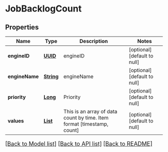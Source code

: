 # JobBacklogCount
## Properties

Name | Type | Description | Notes
------------ | ------------- | ------------- | -------------
**engineID** | [**UUID**](UUID.md) | engineID | [optional] [default to null]
**engineName** | [**String**](string.md) | engineName | [optional] [default to null]
**priority** | [**Long**](long.md) | Priority | [optional] [default to null]
**values** | [**List**](array.md) | This is an array of data count by time. Item format [timestamp, count] | [optional] [default to null]

[[Back to Model list]](../README.md#documentation-for-models) [[Back to API list]](../README.md#documentation-for-api-endpoints) [[Back to README]](../README.md)

<style>
     p, ul, ol, li { font-size: 18px !important;}
</style>

